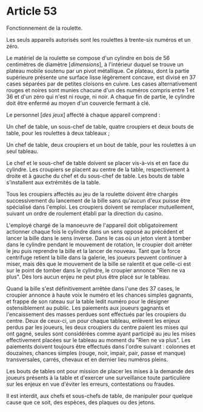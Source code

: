 # Article 53

Fonctionnement de la roulette.

Les seuls appareils autorisés sont les roulettes à trente-six numéros et un zéro.

Le matériel de la roulette se compose d'un cylindre en bois de 56 centimètres de diamètre [*dimensions*], à l'intérieur duquel se trouve un plateau mobile soutenu par un pivot métallique. Ce plateau, dont la partie supérieure présente une surface lisse légèrement concave, est divisé en 37 cases séparées par de petites cloisons en cuivre. Les cases alternativement rouges et noires sont munies chacune d'un des numéros compris entre 1 et 36 et d'un zéro qui n'est ni rouge, ni noir. A chaque fin de partie, le cylindre doit être enfermé au moyen d'un couvercle fermant à clé.

Le personnel [*des jeux*] affecté à chaque appareil comprend :

Un chef de table, un sous-chef de table, quatre croupiers et deux bouts de table, pour les roulettes à deux tableaux ;

Un chef de table, deux croupiers et un bout de table, pour les roulettes à un seul tableau.

Le chef et le sous-chef de table doivent se placer vis-à-vis et en face du cylindre. Les croupiers se placent au centre de la table, respectivement à droite et à gauche du chef et du sous-chef de table. Les bouts de table s'installent aux extrémités de la table.

Tous les croupiers affectés au jeu de la roulette doivent être chargés successivement du lancement de la bille sans qu'aucun d'eux puisse être spécialisé dans l'emploi. Les croupiers doivent se remplacer mutuellement, suivant un ordre de roulement établi par la direction du casino.

L'employé chargé de la manoeuvre de l'appareil doit obligatoirement actionner chaque fois le cylindre dans un sens opposé au précédent et lancer la bille dans le sens inverse. Dans le cas où un jeton vient à tomber dans le cylindre pendant le mouvement de rotation, le croupier doit arrêter le jeu puis reprendre la bille et la lancer de nouveau. Tant que la force centrifuge retient la bille dans la galerie, les joueurs peuvent continuer à miser, mais dès que le mouvement de la bille se ralentit et que celle-ci est sur le point de tomber dans le cylindre, le croupier annonce "Rien ne va plus". Dès lors aucun enjeu ne peut plus être placé sur le tableau.

Quand la bille s'est définitivement arrêtée dans l'une des 37 cases, le croupier annonce à haute voix le numéro et les chances simples gagnants, et frappe de son rateau sur la table ledit numéro pour le désigner ostensiblement au public. Les paiements aux joueurs gagnants et l'encaissement des masses perdues sont effectués par les croupiers du centre. Deux de ceux-ci, un pour chaque tableau, enlèvent les enjeux perdus par les joueurs, les deux croupiers du centre paient les mises qui ont gagné, seules sont considérées comme ayant participé au jeu les mises effectivement placées sur le tableau au moment du "Rien ne va plus". Les paiements doivent toujours être effectués dans l'ordre suivant : colonnes et douzaines, chances simples (rouge, noir, impair, pair, passe et manque) transversales, carrés, chevaux et en dernier lieu numéros pleins.

Les bouts de tables ont pour mission de placer les mises à la demande des joueurs présents à la table et d'exercer une surveillance toute particulière sur les enjeux en vue d'éviter les erreurs, contestations ou fraudes.

Il est interdit, aux chefs et sous-chefs de table, de manipuler pour quelque cause que ce soit, des espèces, des plaques ou des jetons.
